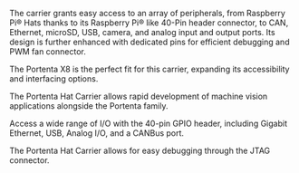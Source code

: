 <FeatureDescription>

 The carrier grants easy access to an array of peripherals, from Raspberry Pi® Hats thanks to its Raspberry Pi® like 40-Pin header connector, to CAN, Ethernet, microSD, USB, camera, and analog input and output ports. Its design is further enhanced with dedicated pins for efficient debugging and PWM fan connector. 
 
</FeatureDescription>


<FeatureList>
<Feature title="Portenta Powered" image="mkr-form-factor">

  The Portenta X8 is the perfect fit for this carrier, expanding its accessibility and interfacing options. 

  <FeatureLink title="Read More" url="/hardware/portenta-x8" />
</Feature>

<Feature title="MIPI CSI Camera Connector" image="camera">

  The Portenta Hat Carrier allows rapid development of machine vision applications alongside the Portenta family.

</Feature>

<Feature title="Connectivity" image="connection">

  Access a wide range of I/O with the 40-pin GPIO header, including Gigabit Ethernet, USB, Analog I/O, and a CANBus port.

</Feature>

<Feature title="JTAG connector" image="connection">

  The Portenta Hat Carrier allows for easy debugging through the JTAG connector.

</Feature>

</FeatureList>
